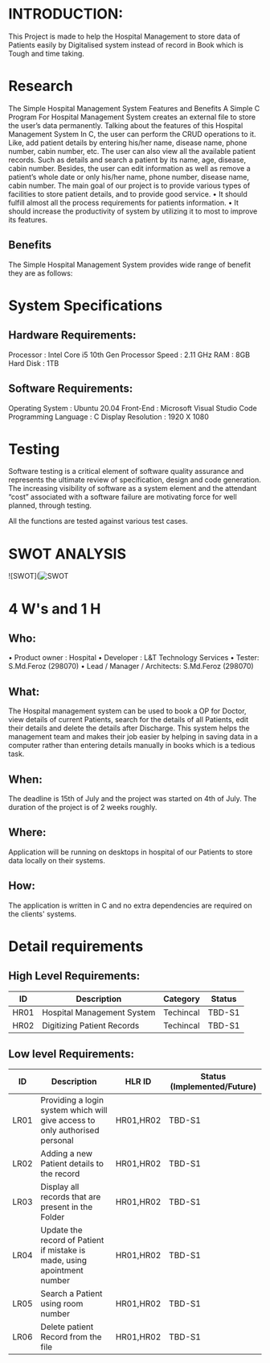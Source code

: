 # INTRODUCTION:
This Project is made to help the Hospital Management to store data of Patients easily by Digitalised system instead of record in Book which is Tough and time taking.
# Research
The Simple Hospital Management System Features and Benefits
A Simple C Program For Hospital Management System creates an external file to store the user’s data permanently. Talking about the features of this Hospital Management System In C, the user can perform the CRUD operations to it. Like, add patient details by entering his/her name, disease name, phone number, cabin number, etc. The user can also view all the available patient records. Such as details and search a patient by its name, age, disease, cabin number. Besides, the user can edit information as well as remove a patient’s whole date or only his/her name, phone number, disease name, cabin number.
The main goal of our project is to provide various types of facilities to store patient details, and to provide good service. 
•	It should fulfill almost all the process requirements for patients information.
•	It should increase the productivity of system by utilizing it to most to improve its features.
## Benefits
The Simple Hospital Management System provides wide range of benefit they are as follows:

# System Specifications
## Hardware Requirements:
 Processor : Intel Core i5 10th Gen
Processor Speed : 2.11 GHz
RAM : 8GB
Hard Disk : 1TB

## Software Requirements:
Operating System : Ubuntu 20.04
Front-End : Microsoft Visual Studio Code
Programming Language : C
Display
Resolution : 1920 X 1080

# Testing
Software testing is a critical element of software quality assurance and represents the ultimate review of specification, design and code generation. The increasing visibility of software as a system element and the attendant “cost” associated with a software failure are motivating force for well planned, through testing.

All the functions are tested against various test cases.

# SWOT ANALYSIS
![SWOT](![SWOT](https://user-images.githubusercontent.com/86046024/124437089-51ab2100-dd94-11eb-9298-165d193f3fd1.jpg)
 
# 4 W's and 1 H
## Who:
•	Product owner : Hospital
•	Developer : L&T Technology Services
•	Tester: S.Md.Feroz (298070)
•	Lead / Manager / Architects: S.Md.Feroz (298070) 
## What:
The Hospital management system can be used to book a OP for Doctor, view details of current Patients, search for the details of all Patients, edit their details and delete the details after Discharge. This system helps the management team and makes their job easier by helping in saving data in a computer rather than entering details manually in books which is a tedious task.
## When:
The deadline is 15th of July and the project was started on 4th of July. The duration of the project is of 2 weeks roughly.
## Where:
Application will be running on desktops in hospital of our Patients to store data locally on their systems.
## How:
The application is written in C and no extra dependencies are required on the clients' systems.

# Detail requirements
## High Level Requirements:
|ID   |	Description	|Category	| Status |
|---  |-------------|----------|--------|
 |HR01|	Hospital Management System	|Techincal	|TBD-S1|
|HR02	| Digitizing Patient Records |	Techincal	| TBD-S1|
## Low level Requirements:
|ID	|Description	| HLR ID	|Status (Implemented/Future)|
|----|------------|--------|--------------------------|
|LR01|	Providing a login system which will give access to only authorised personal |	HR01,HR02 |	TBD-S1 |
|LR02 |	Adding a new Patient details to the record	| HR01,HR02 |	TBD-S1 |
|LR03	| Display all records that are present in the Folder| HR01,HR02	| TBD-S1|
|LR04	| Update the record of Patient if mistake is made, using apointment number	| HR01,HR02 |	TBD-S1 |
|LR05 |	Search a Patient using room number |	HR01,HR02	| TBD-S1 |
|LR06	 | Delete patient Record from the file	| HR01,HR02	|TBD-S1 |

